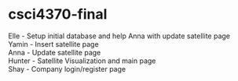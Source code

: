# csci4370-final
Elle - Setup initial database and help Anna with update satellite page
<br>
Yamin - Insert satellite page
<br>
Anna - Update satellite page
<br>
Hunter - Satellite Visualization and main page
<br>
Shay - Company login/register page
